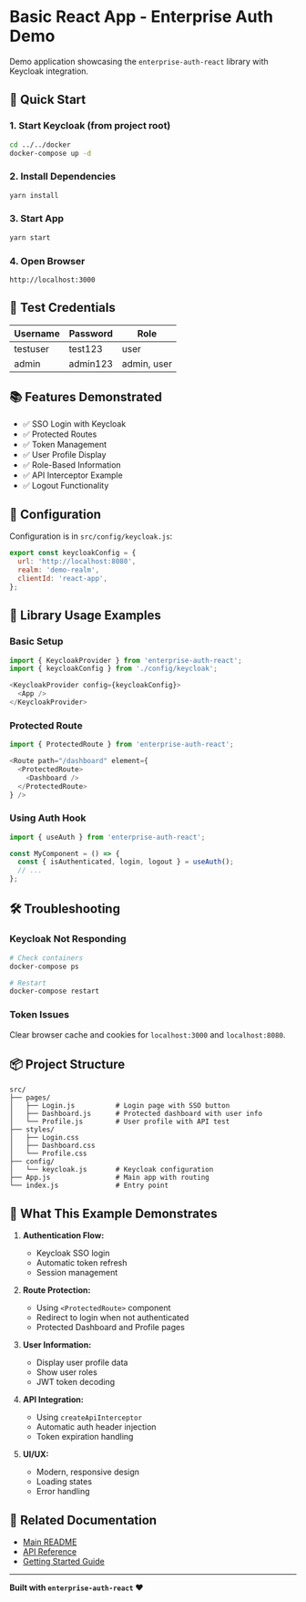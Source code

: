 # Basic React App - Enterprise Auth Demo

Demo application showcasing the `enterprise-auth-react` library with Keycloak integration.

## 🚀 Quick Start

### 1. Start Keycloak (from project root)

```bash
cd ../../docker
docker-compose up -d
```

### 2. Install Dependencies

```bash
yarn install
```

### 3. Start App

```bash
yarn start
```

### 4. Open Browser

```
http://localhost:3000
```

## 👥 Test Credentials

| Username | Password  | Role        |
|----------|-----------|-------------|
| testuser | test123   | user        |
| admin    | admin123  | admin, user |

## 📚 Features Demonstrated

- ✅ SSO Login with Keycloak
- ✅ Protected Routes
- ✅ Token Management
- ✅ User Profile Display
- ✅ Role-Based Information
- ✅ API Interceptor Example
- ✅ Logout Functionality

## 🔧 Configuration

Configuration is in `src/config/keycloak.js`:

```javascript
export const keycloakConfig = {
  url: 'http://localhost:8080',
  realm: 'demo-realm',
  clientId: 'react-app',
};
```

## 📖 Library Usage Examples

### Basic Setup

```javascript
import { KeycloakProvider } from 'enterprise-auth-react';
import { keycloakConfig } from './config/keycloak';

<KeycloakProvider config={keycloakConfig}>
  <App />
</KeycloakProvider>
```

### Protected Route

```javascript
import { ProtectedRoute } from 'enterprise-auth-react';

<Route path="/dashboard" element={
  <ProtectedRoute>
    <Dashboard />
  </ProtectedRoute>
} />
```

### Using Auth Hook

```javascript
import { useAuth } from 'enterprise-auth-react';

const MyComponent = () => {
  const { isAuthenticated, login, logout } = useAuth();
  // ...
};
```

## 🛠️ Troubleshooting

### Keycloak Not Responding

```bash
# Check containers
docker-compose ps

# Restart
docker-compose restart
```

### Token Issues

Clear browser cache and cookies for `localhost:3000` and `localhost:8080`.

## 📦 Project Structure

```
src/
├── pages/
│   ├── Login.js          # Login page with SSO button
│   ├── Dashboard.js      # Protected dashboard with user info
│   └── Profile.js        # User profile with API test
├── styles/
│   ├── Login.css
│   ├── Dashboard.css
│   └── Profile.css
├── config/
│   └── keycloak.js       # Keycloak configuration
├── App.js                # Main app with routing
└── index.js              # Entry point
```

## 🎯 What This Example Demonstrates

1. **Authentication Flow:**
   - Keycloak SSO login
   - Automatic token refresh
   - Session management

2. **Route Protection:**
   - Using `<ProtectedRoute>` component
   - Redirect to login when not authenticated
   - Protected Dashboard and Profile pages

3. **User Information:**
   - Display user profile data
   - Show user roles
   - JWT token decoding

4. **API Integration:**
   - Using `createApiInterceptor`
   - Automatic auth header injection
   - Token expiration handling

5. **UI/UX:**
   - Modern, responsive design
   - Loading states
   - Error handling

## 🔗 Related Documentation

- [Main README](../../README.md)
- [API Reference](../../docs/api-reference.md)
- [Getting Started Guide](../../docs/getting-started.md)

---

**Built with `enterprise-auth-react` ❤️**
